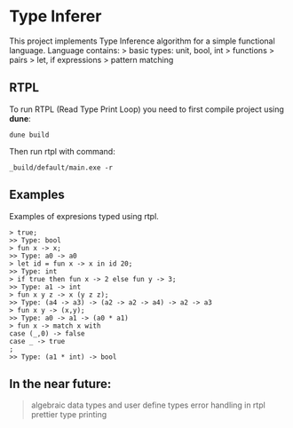# Type Inferer


This project implements Type Inference algorithm for a simple functional language.
Language contains:
    > basic types: unit, bool, int
    > functions
    > pairs
    > let, if expressions
    > pattern matching

## RTPL
To run RTPL (Read Type Print Loop) you need to first compile project using **dune**:

    dune build

Then run rtpl with command:

    _build/default/main.exe -r
 

## Examples
Examples of expresions typed using rtpl.

    > true;
    >> Type: bool
    > fun x -> x;
    >> Type: a0 -> a0
    > let id = fun x -> x in id 20;
    >> Type: int
    > if true then fun x -> 2 else fun y -> 3;
    >> Type: a1 -> int 
    > fun x y z -> x (y z z);
    >> Type: (a4 -> a3) -> (a2 -> a2 -> a4) -> a2 -> a3
    > fun x y -> (x,y);
    >> Type: a0 -> a1 -> (a0 * a1)
    > fun x -> match x with
    case (_,0) -> false
    case _ -> true
    ;
    >> Type: (a1 * int) -> bool
    
## In the near future:
> algebraic data types and user define types
> error handling in rtpl
> prettier type printing
